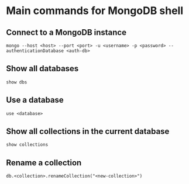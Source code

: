 # Main commands for MongoDB shell

## Connect to a MongoDB instance

```shell
mongo --host <host> --port <port> -u <username> -p <password> --authenticationDatabase <auth-db>
```

## Show all databases

```shell
show dbs
```

## Use a database

```shell
use <database>
```

## Show all collections in the current database

```shell
show collections
```

## Rename a collection

```shell
db.<collection>.renameCollection("<new-collection>")
```
